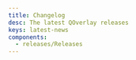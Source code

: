 ```yaml
---
title: Changelog
desc: The latest QOverlay releases
keys: latest-news
components:
  - releases/Releases
---
```

<releases class="q-mt-sm"/>
